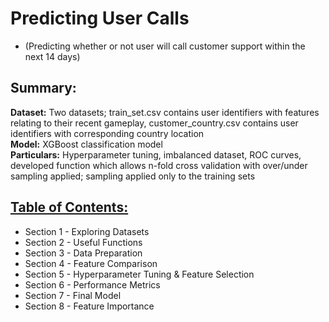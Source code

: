 # Predicting User Calls
* (Predicting whether or not user will call customer support within the next 14 days)

## Summary:
**Dataset:** Two datasets; train_set.csv contains user identifiers with features relating to their recent gameplay, customer_country.csv contains user identifiers with corresponding country location  
**Model:**  XGBoost classification model  
**Particulars:** Hyperparameter tuning, imbalanced dataset, ROC curves, developed function which allows n-fold cross validation with over/under sampling applied; sampling applied only to the training sets

## [Table of Contents:](https://github.com/data-demirli/machine-learning/blob/main/0.%20Classification%20(XGBoost)/Predicting%20User%20Calls.ipynb)
* Section 1 - Exploring Datasets
* Section 2 - Useful Functions
* Section 3 - Data Preparation
* Section 4 - Feature Comparison
* Section 5 - Hyperparameter Tuning & Feature Selection
* Section 6 - Performance Metrics
* Section 7 - Final Model
* Section 8 - Feature Importance